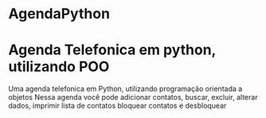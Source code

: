 # AgendaPython

# Agenda Telefonica em python, utilizando POO

Uma agenda telefonica em Python, utilizando programação orientada a objetos
Nessa agenda você pode adicionar contatos, buscar, excluir, alterar dados, imprimir lista de contatos
bloquear contatos e desbloquear
